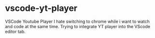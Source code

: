 # vscode-yt-player
VSCode Youtube Player
I hate switching to chrome while i want to watch and code at the same time.
Trying to integrate YT player into the VScode editor tab.
